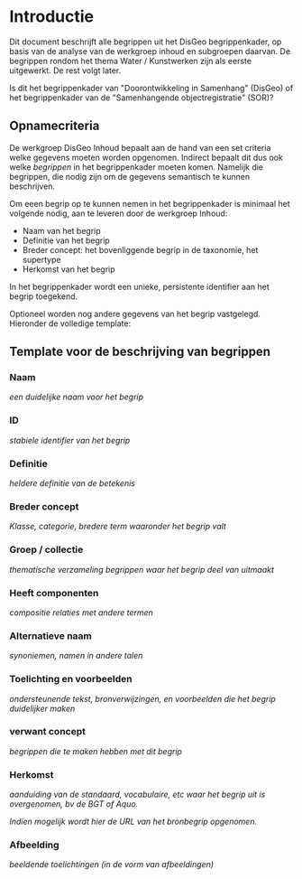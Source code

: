 # Introductie
Dit document beschrijft alle begrippen uit het DisGeo begrippenkader, op basis van de analyse van de werkgroep inhoud en subgroepen daarvan. De begrippen rondom het thema Water / Kunstwerken zijn als eerste uitgewerkt. De rest volgt later. 

<aside class='issue'>Is dit het begrippenkader van "Doorontwikkeling in Samenhang" (DisGeo) of het begrippenkader van de "Samenhangende objectregistratie" (SOR)? </aside>

## Opnamecriteria
De werkgroep DisGeo Inhoud bepaalt aan de hand van een set criteria welke gegevens moeten worden opgenomen. Indirect bepaalt dit dus ook welke *begrippen* in het begrippenkader moeten komen. Namelijk die begrippen, die nodig zijn om de gegevens semantisch te kunnen beschrijven. 

Om eeen begrip op te kunnen nemen in het begrippenkader is minimaal het volgende nodig, aan te leveren door de werkgroep Inhoud: 

- Naam van het begrip
- Definitie van het begrip
- Breder concept: het bovenliggende begrip in de taxonomie, het supertype
- Herkomst van het begrip

In het begrippenkader wordt een unieke, persistente identifier aan het begrip toegekend. 

Optioneel worden nog andere gegevens van het begrip vastgelegd. Hieronder de volledige template: 

## Template voor de beschrijving van begrippen

### Naam
*een duidelijke naam voor het begrip*

### ID
*stabiele identifier van het begrip*

### Definitie
*heldere definitie van de betekenis* 

### Breder concept
*Klasse, categorie, bredere term waaronder het begrip valt*

### Groep / collectie
*thematische verzameling begrippen waar het begrip deel van uitmaakt*

### Heeft componenten
*compositie relaties met andere termen*

### Alternatieve naam
*synoniemen, namen in andere talen*

### Toelichting en voorbeelden
*ondersteunende tekst, bronverwijzingen, en voorbeelden die het begrip duidelijker maken*

### verwant concept
*begrippen die te maken hebben met dit begrip*

### Herkomst
*aanduiding van de standaard, vocabulaire, etc waar het begrip uit is overgenomen, bv de BGT of Aquo.*

*Indien mogelijk wordt hier de URL van het bronbegrip opgenomen.*

### Afbeelding
*beeldende toelichtingen (in de vorm van afbeeldingen)*